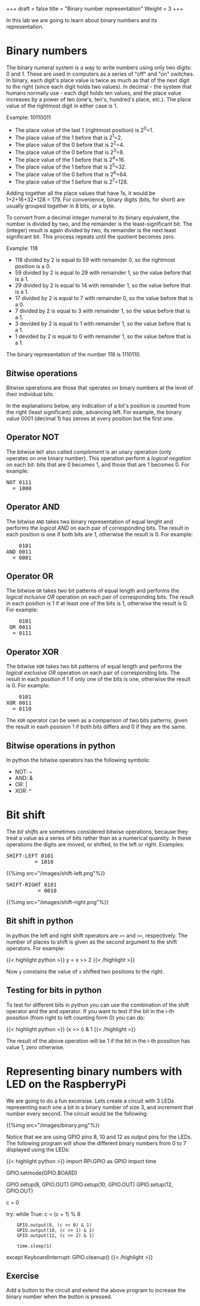 +++
draft = false
title = "Binary number representation"
Weight = 3
+++

In this lab we are going to learn about binary numbers and its representation.

# Binary numbers

The binary numeral system is a way to write numbers using only two digits: 0 and 1. These are used in computers as a series of "off" and "on" switches. In binary, each digit's place value is twice as much as that of the next digit to the right (since each digit holds two values). In decimal - the system that humans normally use - each digit holds ten values, and the place value increases by a power of ten (one's, ten's, hundred's place, etc.). The place value of the rightmost digit in either case is 1.

Example: 10110011

* The place value of the last 1 (rightmost position) is 2<sup>0</sup>=1.
* The place value of the 1 before that is 2<sup>1</sup>=2.
* The place value of the 0 before that is 2<sup>2</sup>=4.
* The place value of the 0 before that is 2<sup>3</sup>=8.
* The place value of the 1 before that is 2<sup>4</sup>=16.
* The place value of the 1 before that is 2<sup>5</sup>=32.
* The place value of the 0 before that is 2<sup>6</sup>=64.
* The place value of the 1 before that is 2<sup>7</sup>=128.

Adding together all the place values that have 1s, it would be 1+2+16+32+128 = 179. For convenience, binary digits (bits, for short) are usually grouped together in 8 bits, or a byte.

To convert from a decimal integer numeral to its binary equivalent, the number is divided by two, and the remainder is the least-significant bit. The (integer) result is again divided by two, its remainder is the next least significant bit. This process repeats until the quotient becomes zero.

Example: 118

* 118 divided by 2 is equal to 59 with remainder 0, so the rightmost position is a 0.
* 59 divided by 2 is equal to 29 with remainder 1, so the value before that is a 1.
* 29 divided by 2 is equal to 14 with remainder 1, so the value before that is a 1.
* 17 divided by 2 is equal to 7 with remainder 0, so the value before that is a 0.
* 7 divided by 2 is equal to 3 with remainder 1, so the value before that is a 1.
* 3 devided by 2 is equal to 1 with remainder 1, so the value before that is a 1.
* 1 devided by 2 is equal to 0 with remainder 1, so the value before that is a 1.

The binary representation of the number 118 is 1110110.

## Bitwise operations

Bitwise operations are those that operates on binary numbers at the level of their individual bits. 

In the explanations below, any indication of a bit's position is counted from the right (least significant) side, advancing left. For example, the binary value 0001 (decimal 1) has zeroes at every position but the first one.

## Operator NOT
The bitwise `NOT` also called *complement* is an unary operation (only operates on one binary number). This operation perform a *logical negation* on each bit: bits that are 0 becomes 1, and those that are 1 becomes 0. For example: 

<pre>
NOT 0111 
  = 1000
</pre>


## Operator AND
The bitwise `AND` takes two binary representation of equal lenght and performs the *logical AND* on each pair of corresponding bits. The result in each position is one if both bits are 1, otherwise the result is 0. For example:

<pre>
    0101
AND 0011
  = 0001
</pre>

## Operator OR
The bitwise `OR` takes two bit patterns of equal length and performs the *logical inclusive OR* operation on each pair of corresponding bits. The result in each position is 1 if at least one of the bits is 1, otherwise the result is 0. For example:

<pre>
    0101
 OR 0011
  = 0111
</pre>

## Operator XOR
The bitwise `XOR` takes two bit patterns of equal length and performs the *logical exclusive OR* operation on each pair of corresponding bits. The result in each position if 1 if only one of the bits is one, otherwise the result is 0. For example:

<pre>
    0101
XOR 0011
  = 0110
</pre>

The `XOR` operator can be seen as a comparison of two bits patterns, given the result in eaxh posision 1 if both bits differs and 0 if they are the same.

## Bitwise operations in python
In python the bitwise operators has the following symbols:

* NOT: ~
* AND: &
*  OR: |
* XOR: ^

# Bit shift
The *bit shifts* are sometimes considered bitwise operations, because they treat a value as a series of bits rather than as a numerical quantity. In these operations the digits are moved, or shifted, to the left or right. Examples:

<pre>
SHIFT-LEFT 0101 
         = 1010
</pre>

{{%img src="/images/shift-left.png"%}}

<pre>
SHIFT-RIGHT 0101
          = 0010
</pre>

{{%img src="/images/shift-right.png"%}}

## Bit shift in python 
In python the left and right shift operators are `<<` and `>>`, respectively. The number of places to shift is given as the second argument to the shift operators. For example:

{{< highlight python >}}
y = x >> 2
{{< /highlight >}}

Now `y` constains the value of `x` shifted two positions to the right.

## Testing for bits in python
To test for different bits in python you can use the combination of the shift operator and the and operator. If you want to test if the bit in the i-th possition (from right to left counting form 0) you can do:

{{< highlight python >}}
(x >> i) & 1
{{< /highlight >}}

The result of the above operation will be 1 if the bit in the i-th possition has value 1, zero otherwise.

# Representing binary numbers with LED on the RaspberryPi
We are going to do a fun excersise. Lets create a circuit with 3 LEDs representing each one a bit in a binary number of size 3, and increment that number every second. The circuit would be the following:

{{%img src="/images/binary.png"%}}

Notice that we are using GPIO pins 8, 10 and 12 as output pins for the LEDs. The following program will show the different binary numbers from 0 to 7 displayed using the LEDs:

{{< highlight python >}}
import RPi.GPIO as GPIO
import time

GPIO.setmode(GPIO.BOARD)

GPIO.setup(8, GPIO.OUT)
GPIO.setup(10, GPIO.OUT)
GPIO.setup(12, GPIO.OUT)

c = 0

try:
        while True:
		c = (c + 1) % 8

		GPIO.output(8, (c >> 0) & 1)
		GPIO.output(10, (c >> 1) & 1)
		GPIO.output(12, (c >> 2) & 1)

		time.sleep(1)
except KeyboardInterrupt:
        GPIO.cleanup()
{{< /highlight >}}

## Exercise
Add a button to the circuit and extend the above program to increase the binary number when the button is pressed.
